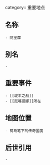 category:: 重要地点
## 名称
	- 阿里摩
## 别名
	-
## 重要事件
	- [[堤丰之战]]
	- [[厄喀德娜]]所在
## 地图位置
	- 荷马笔下的传奇国度
## 后世引用
	-
